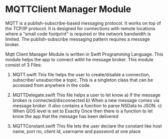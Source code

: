 # MQTTClient Manager Module

MQTT is a publish-subscribe-based messaging protocol. It works on top of the TCP/IP protocol. 
It is designed for connections with remote locations where a "small code footprint" is required or the network bandwidth is limited. 
The publish-subscribe messaging pattern requires a message broker.

Mqtt Client Manager Module is written in Swift Programming Language. 
This module helps the app to connect witht he message broker.
This module consist of 3 Files:
1. MQTT.swift
   This file helps the user to create/disable a connection, subscribe/ unsubscribe a topic. 
   This is a singleton class that can be accessed from anywhere in the code.
   
2. MQTTDelegate.swift
   This file helps a user to let know 
   a) If the message broken is connected/disconnected
   b) When a new message comes via message broker. It also contains a function to parse NSData to JSON.
   c) When QOS level is set to Exactly Once then there is a function to let know the app that the message has been delivered
   
3. MQTTConstant.swift
   This file lets the user declare the constant like host name, port no, client id, username and password at one place
   
